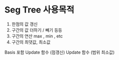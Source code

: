 # Seg Tree 사용목적

1) 한점의 값 갱신 
2) 구간의 값 더하기 /  빼기 등등
3) 구간의 연산 max , min , etc
4) 구간의 최댓값, 최소값 


Basis 포함
Update 함수 (점갱신)
Update 함수 (범위 최소값)




